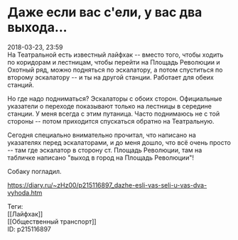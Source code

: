 Даже если вас с'ели, у вас два выхода...
=========================================

   
 2018-03-23, 23:59   
  На Театральной есть известный лайфхак -- вместо того, чтобы ходить по коридорам и лестницам, чтобы перейти на Площадь Революции и Охотный ряд, можно подняться по эскалатору, а потом спуститься по второму эскалатору -- и ты на другой станции. Работает для обеих станций.   
   
 Но где надо подниматься? Эскалаторы с обоих сторон. Официальные указатели о переходе показывают только на лестницы в середине станции. У меня всегда с этим путаница. Часто поднимаюсь не с той стороны -- потом приходится спускаться обратно на Театральную.   
   
 Сегодня специально внимательно прочитал, что написано на указателях перед эскалаторами, и до меня дошло, что всё очень просто -- там где эскалатор в сторону ст. Площадь Революции, там на табличке написано "выход в город на Площадь Революции"!   
   
 Собаку погладил.   
    
 <https://diary.ru/~zHz00/p215116897_dazhe-esli-vas-seli-u-vas-dva-vyhoda.htm>   
   
 Теги:   
 [[Лайфхак]]   
 [[Общественный транспорт]]   
 ID: p215116897